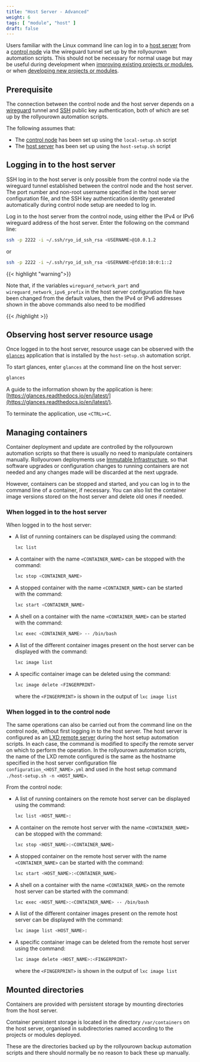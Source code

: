 ```yaml
---
title: "Host Server - Advanced"
weight: 6
tags: [ "module", "host" ]
draft: false
---
```

<!--
SPDX-FileCopyrightText: 2022 Wilfred Nicoll <xyzroller@rollyourown.xyz>
SPDX-License-Identifier: CC-BY-SA-4.0
-->

Users familiar with the Linux command line can log in to a [host server](/rollyourown/how_to_use/host_server) from a [control node](/rollyourown/how_to_use/control_node) via the wireguard tunnel set up by the rollyourown automation scripts. This should not be necessary for normal usage but may be useful during development when [improving existing projects or modules](/collaborate/existing_projects_and_modules), or when [developing new projects or modules](/collaborate/new_projects_and_modules).

<!--more-->

## Prerequisite

The connection between the control node and the host server depends on a [wireguard](https://www.wireguard.com/) tunnel and [SSH](https://en.wikipedia.org/wiki/Secure_Shell) public key authentication, both of which are set up by the rollyourown automation scripts.

 The following assumes that:

- The [control node](/rollyourown/how_to_use/control_node/) has been set up using the `local-setup.sh` script
- The [host server](/rollyourown/how_to_use/host_server/) has been set up using the `host-setup.sh` script

## Logging in to the host server

SSH log in to the host server is only possible from the control node via the wireguard tunnel established between the control node and the host server. The port number and non-root username specified in the host server configuration file, and the SSH key authentication identity generated automatically during control node setup are needed to log in.

Log in to the host server from the control node, using either the IPv4 or IPv6 wireguard address of the host server. Enter the following on the command line:

```bash
ssh -p 2222 -i ~/.ssh/ryo_id_ssh_rsa <USERNAME>@10.0.1.2
```

or

```bash
ssh -p 2222 -i ~/.ssh/ryo_id_ssh_rsa <USERNAME>@fd10:10:0:1::2
```

{{< highlight "warning">}}

Note that, if the variables `wireguard_network_part` and `wireguard_network_ipv6_prefix` in the host server configuration file have been changed from the default values, then the IPv4 or IPv6 addresses shown in the above commands also need to be modified

{{< /highlight >}}

## Observing host server resource usage

Once logged in to the host server, resource usage can be observed with the [`glances`](https://nicolargo.github.io/glances/) application that is installed by the `host-setup.sh` automation script.

To start glances, enter `glances` at the command line on the host server:

```bash
glances
```

A guide to the information shown by the application is here: [https://glances.readthedocs.io/en/latest/](https://glances.readthedocs.io/en/latest/).

To terminate the application, use `<CTRL>+C`.

## Managing containers

Container deployment and update are controlled by the rollyourown automation scripts so that there is usually no need to manipulate containers manually. Rollyourown deployments use [Immutable Infrastructure](https://www.hashicorp.com/resources/what-is-mutable-vs-immutable-infrastructure), so that software upgrades or configuration changes to running containers are not needed and any changes made will be discarded at the next upgrade.

However, containers can be stopped and started, and you can log in to the command line of a container, if necessary. You can also list the container image versions stored on the host server and delete old ones if needed.

### When logged in to the host server

When logged in to the host server:

- A list of running containers can be displayed using the command:

    ```bash
    lxc list
    ```

- A container with the name `<CONTAINER_NAME>` can be stopped with the command:

    ```bash
    lxc stop <CONTAINER_NAME>
    ```

- A stopped container with the name `<CONTAINER_NAME>` can be started with the command:

    ```bash
    lxc start <CONTAINER_NAME>
    ```

- A shell on a container with the name `<CONTAINER_NAME>` can be started with the command:

    ```bash
    lxc exec <CONTAINER_NAME> -- /bin/bash
    ```

- A list of the different container images present on the host server can be displayed with the command:

    ```bash
    lxc image list
    ```

- A specific container image can be deleted using the command:

    ```bash
    lxc image delete <FINGERPRINT>
    ```

  where the `<FINGERPRINT>` is shown in the output of `lxc image list`

### When logged in to the control node

The same operations can also be carried out from the command line on the control node, without first logging in to the host server. The host server is configured as an [LXD remote server](https://linuxcontainers.org/lxd/docs/master/remotes/) during the host setup automation scripts. In each case, the command is modified to specify the remote server on which to perform the operation. In the rollyourown automation scripts, the name of the LXD remote configured is the same as the hostname specified in the host server configuration file `configuration_<HOST_NAME>.yml` and used in the host setup command `./host-setup.sh -n <HOST_NAME>`.

From the control node:

- A list of running containers on the remote host server can be displayed using the command:

    ```bash
    lxc list <HOST_NAME>:
    ```

- A container on the remote host server with the name `<CONTAINER_NAME>` can be stopped with the command:

    ```bash
    lxc stop <HOST_NAME>:<CONTAINER_NAME>
    ```

- A stopped container on the remote host server with the name `<CONTAINER_NAME>` can be started with the command:

    ```bash
    lxc start <HOST_NAME>:<CONTAINER_NAME>
    ```

- A shell on a container with the name `<CONTAINER_NAME>` on the remote host server can be started with the command:

    ```bash
    lxc exec <HOST_NAME>:<CONTAINER_NAME> -- /bin/bash
    ```

- A list of the different container images present on the remote host server can be displayed with the command:

    ```bash
    lxc image list <HOST_NAME>:
    ```

- A specific container image can be deleted from the remote host server using the command:

    ```bash
    lxc image delete <HOST_NAME>:<FINGERPRINT>
    ```

  where the `<FINGERPRINT>` is shown in the output of `lxc image list`

## Mounted directories

Containers are provided with persistent storage by mounting directories from the host server.

Container persistent storage is located in the directory `/var/containers` on the host server, organised in subdirectories named according to the projects or modules deployed.

These are the directories backed up by the rollyourown backup automation scripts and there should normally be no reason to back these up manually.
